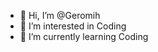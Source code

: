 - 👋 Hi, I’m @Geromih
- 👀 I’m interested in Coding
- 🌱 I’m currently learning Coding

<!---
Geromih/Geromih is a ✨ special ✨ repository because its `README.md` (this file) appears on your GitHub profile.
You can click the Preview link to take a look at your changes.
--->
